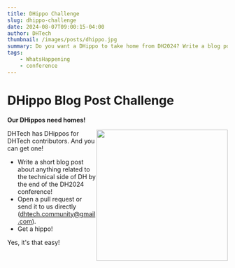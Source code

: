 ```yaml
---
title: DHippo Challenge
slug: dhippo-challenge
date: 2024-08-07T09:00:15-04:00
author: DHTech
thumbnail: /images/posts/dhippo.jpg
summary: Do you want a DHippo to take home from DH2024? Write a blog post and get one!
tags:
    - WhatsHappening
    - conference
---
```


# DHippo Blog Post Challenge

**Our DHippos need homes!**

<img src="/images/posts/dhippos-box.jpg" width="300px" style="float:right;">

DHTech has DHippos for DHTech contributors. And you can get one!

- Write a short blog post about anything related to the technical side of DH by the end of the DH2024 conference!
- Open a pull request or send it to us directly (dhtech.community@gmail.com).
- Get a hippo! 

Yes, it's that easy!

